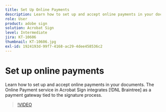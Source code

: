 ```yaml
---
title: Set Up Online Payments
description: Learn how to set up and accept online payments in your documents
role: User
product: adobe sign
solution: Acrobat Sign
level: Intermediate
jira: KT-10606
thumbnail: KT-10606.jpg
exl-id: 1924193d-99f7-4168-ac29-4dee458536c2
---
```

# Set up online payments

Learn how to set up and accept online payments in your documents. The Online Payment service in Acrobat Sign integrates [!DNL Braintree] as a payment gateway tied to the signature process.

>[!VIDEO](https://video.tv.adobe.com/v/345753?quality=12&learn=on&hidetitle=true)

